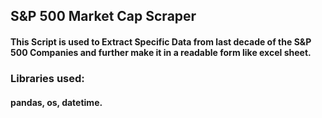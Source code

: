 ## S&P 500 Market Cap Scraper
#### This Script is used to Extract Specific Data from last decade of the S&P 500 Companies and further make it in a readable form like excel sheet.

### Libraries used:
#### pandas, os, datetime.